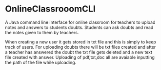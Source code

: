 # OnlineClassrooomCLI
A Java command line interface for online classroom for teachers to upload notes and answers to students doubts. Students can ask doubts and read the notes given to them by teachers.

When creating a new user it gets stored in txt file and this is simply to keep track of users.
For uploading doubts there will be txt files created and after a teacher has answered the doubt the txt file gets deleted and a new text file created with answer.
Uploading of pdf,txt,doc all are avaiable inputting the path of the file while uploading.
